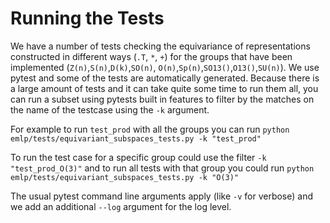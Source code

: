 # Running the Tests

We have a number of tests checking the equivariance of representations constructed in
 different ways (`.T`, `*`, `+`) for the groups that have been implemented (`Z(n)`,`S(n)`,`D(k)`,`SO(n)`, `O(n)`,`Sp(n)`,`SO13()`,`O13()`,`SU(n)`).
We use pytest and some of the tests are automatically generated. Because there is a large amount of tests and it can take quite some time to run them all,
you can run a subset using pytests built in features to filter by the matches on the name of the testcase using the `-k` argument.

For example to run `test_prod` with all the groups you can run
```python emlp/tests/equivariant_subspaces_tests.py -k "test_prod"```

To run the test case for a specific group could use the filter `-k "test_prod_O(3)"` and to run all tests with that group
you could run
```python emlp/tests/equivariant_subspaces_tests.py -k "O(3)"```

The usual pytest command line arguments apply (like `-v` for verbose) and we add an additional `--log` argument for the log level.